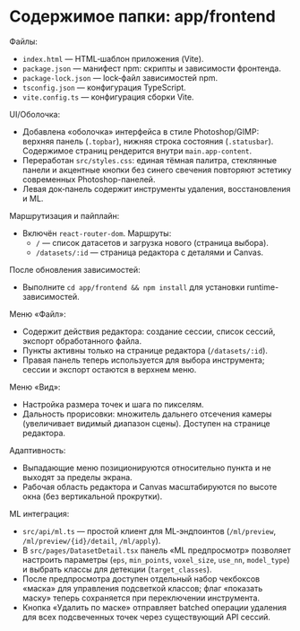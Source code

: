 # Содержимое папки: app/frontend

Файлы:
- `index.html` — HTML‑шаблон приложения (Vite).
- `package.json` — манифест npm: скрипты и зависимости фронтенда.
- `package-lock.json` — lock‑файл зависимостей npm.
- `tsconfig.json` — конфигурация TypeScript.
- `vite.config.ts` — конфигурация сборки Vite.

UI/Оболочка:
- Добавлена «оболочка» интерфейса в стиле Photoshop/GIMP: верхняя панель (`.topbar`), нижняя строка состояния (`.statusbar`). Содержимое страниц рендерится внутри `main.app-content`.
- Переработан `src/styles.css`: единая тёмная палитра, стеклянные панели и акцентные кнопки без синего свечения повторяют эстетику современных Photoshop-панелей.
- Левая док‑панель содержит инструменты удаления, восстановления и ML.

Маршрутизация и пайплайн:
- Включён `react-router-dom`. Маршруты:
  - `/` — список датасетов и загрузка нового (страница выбора).
  - `/datasets/:id` — страница редактора с деталями и Canvas.

После обновления зависимостей:
- Выполните `cd app/frontend && npm install` для установки runtime-зависимостей.

Меню «Файл»:
- Содержит действия редактора: создание сессии, список сессий, экспорт обработанного файла.
- Пункты активны только на странице редактора (`/datasets/:id`).
- Правая панель теперь используется для выбора инструмента; сессии и экспорт остаются в верхнем меню.

Меню «Вид»:
- Настройка размера точек и шага по пикселям.
- Дальность прорисовки: множитель дальнего отсечения камеры (увеличивает видимый диапазон сцены). Доступен на странице редактора.

Адаптивность:
- Выпадающие меню позиционируются относительно пункта и не выходят за пределы экрана.
- Рабочая область редактора и Canvas масштабируются по высоте окна (без вертикальной прокрутки).

ML интеграция:
- `src/api/ml.ts` — простой клиент для ML‑эндпоинтов (`/ml/preview`, `/ml/preview/{id}/detail`, `/ml/apply`).
- В `src/pages/DatasetDetail.tsx` панель «ML предпросмотр» позволяет настроить параметры (`eps`, `min_points`, `voxel_size`, `use_nn`, `model_type`) и выбрать классы для детекции (`target_classes`).
- После предпросмотра доступен отдельный набор чекбоксов «маска» для управления подсветкой классов; флаг «показать маску» теперь сохраняется при переключении инструмента.
- Кнопка «Удалить по маске» отправляет batched операции удаления для всех подсвеченных точек через существующий API сессий.
